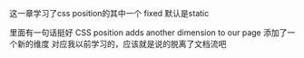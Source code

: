 这一章学习了css position的其中一个 fixed
默认是static

里面有一句话挺好
CSS position adds another dimension to our page
添加了一个新的维度
对应我以前学习的，应该就是说的脱离了文档流吧